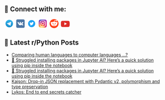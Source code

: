 ## 🔎 Connect with me:
[<img src="https://github.com/bullbesh/bullbesh/blob/main/images/Telegram.png" width="32" height="32" />](https://t.me/bullbesh)
[<img src="https://github.com/bullbesh/bullbesh/blob/main/images/VK.png" width="32" height="32" />](https://vk.com/bullbesh)
[<img src="https://github.com/bullbesh/bullbesh/blob/main/images/Twitter.png" width="32" height="32" />](https://twitter.com/bullbesh1)
[<img src="https://github.com/bullbesh/bullbesh/blob/main/images/Instagram.png" width="32" height="32" />](https://www.instagram.com/bullbesh)
[<img src="https://github.com/bullbesh/bullbesh/blob/main/images/Reddit.png" width="32" height="32" />](https://www.reddit.com/user/bullbesh)
[<img src="https://github.com/bullbesh/bullbesh/blob/main/images/YouTube.png" width="32" height="32" />](https://www.youtube.com/channel/UCtfjRs6uzgq5mfm8S06WTcg)

## 📕 Latest r/Python Posts
<!-- BLOG-POST-LIST:START -->
- [Comparing human languages to computer languages …?](https://www.reddit.com/r/Python/comments/1ll4nep/comparing_human_languages_to_computer_languages/)
- [🤖 Struggled installing packages in Jupyter AI? Here’s a quick solution using pip inside the notebook](https://www.reddit.com/r/Python/comments/1ll3n5v/struggled_installing_packages_in_jupyter_ai_heres/)
- [🤖 Struggled installing packages in Jupyter AI? Here’s a quick solution using pip inside the notebook](https://www.reddit.com/r/Python/comments/1ll33sk/struggled_installing_packages_in_jupyter_ai_heres/)
- [Kajson: Drop-in JSON replacement with Pydantic v2, polymorphism and type preservation](https://www.reddit.com/r/Python/comments/1ll1djh/kajson_dropin_json_replacement_with_pydantic_v2/)
- [Lykos: End to end secrets catcher](https://www.reddit.com/r/Python/comments/1ll0qkv/lykos_end_to_end_secrets_catcher/)
<!-- BLOG-POST-LIST:END -->
